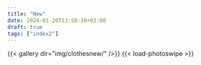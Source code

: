 ```yaml
---
title: "New"
date: 2024-01-20T13:58:10+03:00
draft: true
tags: ["index2"]
---
```


{{< gallery dir="img/clothesnew/" />}} {{< load-photoswipe >}}